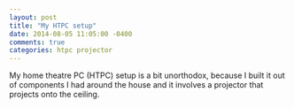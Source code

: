 ```yaml
---
layout: post
title: "My HTPC setup"
date: 2014-08-05 11:05:00 -0400
comments: true
categories: htpc projector
---
```

My home theatre PC (HTPC) setup is a bit unorthodox, because I built it 
out of components I had around the house and it involves a projector that 
projects onto the ceiling. 
